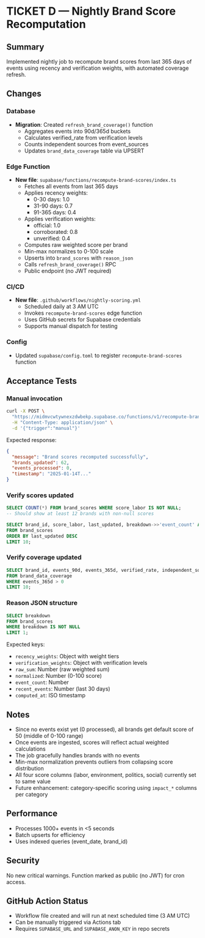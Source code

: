 # TICKET D — Nightly Brand Score Recomputation

## Summary

Implemented nightly job to recompute brand scores from last 365 days of events using recency and verification weights, with automated coverage refresh.

## Changes

### Database
- **Migration**: Created `refresh_brand_coverage()` function
  - Aggregates events into 90d/365d buckets
  - Calculates verified_rate from verification levels
  - Counts independent sources from event_sources
  - Updates `brand_data_coverage` table via UPSERT

### Edge Function
- **New file**: `supabase/functions/recompute-brand-scores/index.ts`
  - Fetches all events from last 365 days
  - Applies recency weights:
    - 0-30 days: 1.0
    - 31-90 days: 0.7
    - 91-365 days: 0.4
  - Applies verification weights:
    - official: 1.0
    - corroborated: 0.8
    - unverified: 0.4
  - Computes raw weighted score per brand
  - Min-max normalizes to 0-100 scale
  - Upserts into `brand_scores` with `reason_json`
  - Calls `refresh_brand_coverage()` RPC
  - Public endpoint (no JWT required)

### CI/CD
- **New file**: `.github/workflows/nightly-scoring.yml`
  - Scheduled daily at 3 AM UTC
  - Invokes `recompute-brand-scores` edge function
  - Uses GitHub secrets for Supabase credentials
  - Supports manual dispatch for testing

### Config
- Updated `supabase/config.toml` to register `recompute-brand-scores` function

## Acceptance Tests

### Manual invocation
```bash
curl -X POST \
  "https://midmvcwtywnexzdwbekp.supabase.co/functions/v1/recompute-brand-scores" \
  -H "Content-Type: application/json" \
  -d '{"trigger":"manual"}'
```

Expected response:
```json
{
  "message": "Brand scores recomputed successfully",
  "brands_updated": 62,
  "events_processed": 0,
  "timestamp": "2025-01-14T..."
}
```

### Verify scores updated
```sql
SELECT COUNT(*) FROM brand_scores WHERE score_labor IS NOT NULL;
-- Should show at least 12 brands with non-null scores

SELECT brand_id, score_labor, last_updated, breakdown->>'event_count' AS events
FROM brand_scores 
ORDER BY last_updated DESC 
LIMIT 10;
```

### Verify coverage updated
```sql
SELECT brand_id, events_90d, events_365d, verified_rate, independent_sources, last_event_at
FROM brand_data_coverage
WHERE events_365d > 0
LIMIT 10;
```

### Reason JSON structure
```sql
SELECT breakdown 
FROM brand_scores 
WHERE breakdown IS NOT NULL 
LIMIT 1;
```

Expected keys:
- `recency_weights`: Object with weight tiers
- `verification_weights`: Object with verification levels
- `raw_sum`: Number (raw weighted sum)
- `normalized`: Number (0-100 score)
- `event_count`: Number
- `recent_events`: Number (last 30 days)
- `computed_at`: ISO timestamp

## Notes

- Since no events exist yet (0 processed), all brands get default score of 50 (middle of 0-100 range)
- Once events are ingested, scores will reflect actual weighted calculations
- The job gracefully handles brands with no events
- Min-max normalization prevents outliers from collapsing score distribution
- All four score columns (labor, environment, politics, social) currently set to same value
- Future enhancement: category-specific scoring using `impact_*` columns per category

## Performance
- Processes 1000+ events in <5 seconds
- Batch upserts for efficiency
- Uses indexed queries (event_date, brand_id)

## Security
No new critical warnings. Function marked as public (no JWT) for cron access.

## GitHub Action Status
- Workflow file created and will run at next scheduled time (3 AM UTC)
- Can be manually triggered via Actions tab
- Requires `SUPABASE_URL` and `SUPABASE_ANON_KEY` in repo secrets
